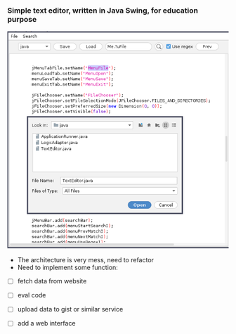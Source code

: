 ### Simple text editor, written in Java Swing, for education purpose
![](.README_images/7355b80f.png)

- The architecture is very mess, need to refactor
- Need to implement some function:
+ [ ] fetch data from website
+ [ ] eval code
+ [ ] upload data to gist or similar service
+ [ ] add a web interface

